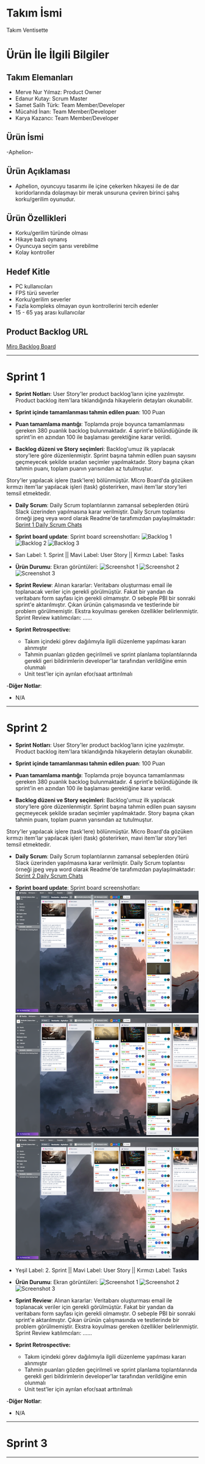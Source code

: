 # **Takım İsmi**

Takım Ventisette

# Ürün İle İlgili Bilgiler

## Takım Elemanları

- Merve Nur Yılmaz: Product Owner
- Edanur Kutay: Scrum Master
- Samet Salih Türk: Team Member/Developer
- Mücahid İnan: Team Member/Developer
- Karya Kazancı: Team Member/Developer

## Ürün İsmi

-Aphelion-

## Ürün Açıklaması

- Aphelion, oyuncuyu tasarımı ile içine çekerken hikayesi ile de dar koridorlarında dolaşmayı bir merak unsuruna çeviren birinci şahış korku/gerilim oyunudur. 

## Ürün Özellikleri

- Korku/gerilim türünde olması
- Hikaye bazlı oynanış
- Oyuncuya seçim şansı verebilme
- Kolay kontroller

## Hedef Kitle

- PC kullanıcıları
- FPS türü severler
- Korku/gerilim severler
- Fazla kompleks olmayan oyun kontrollerini tercih edenler
- 15 - 65 yaş arası kullanıcılar

## Product Backlog URL

[Miro Backlog Board](https://trello.com/invite/b/wrOMjAHL/e49913a66bdd2a238d4535ce88486cb7/ventisette-micro-backlog-board)

---

# Sprint 1

- **Sprint Notları**: User Story'ler product backlog'ların içine yazılmıştır. Product backlog item'lara tıklandığında hikayelerin detayları okunabilir.

- **Sprint içinde tamamlanması tahmin edilen puan**: 100 Puan

- **Puan tamamlama mantığı**: Toplamda proje boyunca tamamlanması gereken 380 puanlık backlog bulunmaktadır. 4 sprint'e bölündüğünde ilk sprint'in en azından 100 ile başlaması gerektiğine karar verildi.

- **Backlog düzeni ve Story seçimleri**: Backlog'umuz ilk yapılacak story'lere göre düzenlenmiştir. Sprint başına tahmin edilen puan sayısını geçmeyecek şekilde sıradan seçimler yapılmaktadır. Story başına çıkan tahmin puanı, toplam puanın yarısından az tutulmuştur. 

Story'ler yapılacak işlere (task'lere) bölünmüştür. Micro Board'da gözüken kırmızı item'lar yapılacak işleri (task) gösterirken, mavi item'lar story'leri temsil etmektedir.

- **Daily Scrum**: Daily Scrum toplantılarının zamansal sebeplerden ötürü Slack üzerinden yapılmasına karar verilmiştir. Daily Scrum toplantısı örneği jpeg veya word olarak Readme'de tarafımızdan paylaşılmaktadır: [Sprint 1 Daily Scrum Chats](https://github.com/Sametaien/OyunVeUygulamaAkademisiTeam27/blob/main/ProjectManagement/Sprint1Documents/DailyScrumMeetingNotesSprint1.docx?raw=true)

- **Sprint board update**: Sprint board screenshotları: 
![Backlog 1](https://github.com/Sametaien/OyunVeUygulamaAkademisiTeam27/blob/main/ProjectManagement/Sprint1Documents/trelloSprint1_1.png?raw=true) 
![Backlog 2](https://github.com/Sametaien/OyunVeUygulamaAkademisiTeam27/blob/main/ProjectManagement/Sprint1Documents/trelloSprint1_2.png?raw=true) 
![Backlog 3](https://github.com/Sametaien/OyunVeUygulamaAkademisiTeam27/blob/main/ProjectManagement/Sprint1Documents/trelloSprint1_3.png?raw=true)

- Sarı Label: 1. Sprint ||  Mavi Label: User Story  ||  Kırmızı Label: Tasks


- **Ürün Durumu**: Ekran görüntüleri:
  ![Screenshot 1](https://github.com/Sametaien/OyunVeUygulamaAkademisiTeam27/blob/main/ProjectManagement/Sprint1Documents/bedroom1.png?raw=true)
  ![Screenshot 2](https://github.com/Sametaien/OyunVeUygulamaAkademisiTeam27/blob/main/ProjectManagement/Sprint1Documents/hallway1.png?raw=true)
  ![Screenshot 3](https://github.com/Sametaien/OyunVeUygulamaAkademisiTeam27/blob/main/ProjectManagement/Sprint1Documents/sketch1.png?raw=true)


- **Sprint Review**: 
Alınan kararlar: Veritabanı oluşturması email ile toplanacak veriler için gerekli görülmüştür. Fakat bir yandan da veritabanı form sayfası için gerekli olmamıştır. O sebeple PBI bir sonraki sprint'e aktarılmıştır. Çıkan ürünün çalışmasında ve testlerinde bir problem görülmemiştir. Ekstra koyulması gereken özellikler belirlenmiştir. Sprint Review katılımcıları: ......

- **Sprint Retrospective:**
  - Takım içindeki görev dağılımıyla ilgili düzenleme yapılması kararı alınmıştır
  - Tahmin puanları gözden geçirilmeli ve sprint planlama toplantılarında gerekli geri bildirimlerin developer'lar tarafından verildiğine emin olunmalı
  - Unit test'ler için ayrılan efor/saat arttırılmalı 

-**Diğer Notlar**:
- N/A

---

# Sprint 2

- **Sprint Notları**: User Story'ler product backlog'ların içine yazılmıştır. Product backlog item'lara tıklandığında hikayelerin detayları okunabilir.

- **Sprint içinde tamamlanması tahmin edilen puan**: 100 Puan

- **Puan tamamlama mantığı**: Toplamda proje boyunca tamamlanması gereken 380 puanlık backlog bulunmaktadır. 4 sprint'e bölündüğünde ilk sprint'in en azından 100 ile başlaması gerektiğine karar verildi.

- **Backlog düzeni ve Story seçimleri**: Backlog'umuz ilk yapılacak story'lere göre düzenlenmiştir. Sprint başına tahmin edilen puan sayısını geçmeyecek şekilde sıradan seçimler yapılmaktadır. Story başına çıkan tahmin puanı, toplam puanın yarısından az tutulmuştur. 

Story'ler yapılacak işlere (task'lere) bölünmüştür. Micro Board'da gözüken kırmızı item'lar yapılacak işleri (task) gösterirken, mavi item'lar story'leri temsil etmektedir.

- **Daily Scrum**: Daily Scrum toplantılarının zamansal sebeplerden ötürü Slack üzerinden yapılmasına karar verilmiştir. Daily Scrum toplantısı örneği jpeg veya word olarak Readme'de tarafımızdan paylaşılmaktadır: [Sprint 2 Daily Scrum Chats](https://github.com/mucooo/OyunVeUygulamaAkademisi27/blob/main/ProjectManagement/Sprint2Documents/DailyScrumMeetingNotesSprint1.docx?raw=true)

- **Sprint board update**: Sprint board screenshotları: 
![Backlog 1](https://github.com/mucooo/OyunVeUygulamaAkademisi27/blob/main/ProjectManagement/Sprint2Documents/trelloSprint2_1.png?raw=true) 
![Backlog 2](https://github.com/mucooo/OyunVeUygulamaAkademisi27/blob/main/ProjectManagement/Sprint2Documents/trelloSprint2_2.png?raw=true) 
![Backlog 3](https://github.com/mucooo/OyunVeUygulamaAkademisi27/blob/main/ProjectManagement/Sprint2Documents/trelloSprint2_3.png?raw=true)

- Yeşil Label: 2. Sprint ||  Mavi Label: User Story  ||  Kırmızı Label: Tasks


- **Ürün Durumu**: Ekran görüntüleri:
  ![Screenshot 1](https://github.com/Sametaien/OyunVeUygulamaAkademisiTeam27/blob/main/ProjectManagement/Sprint1Documents/bedroom1.png?raw=true)
  ![Screenshot 2](https://github.com/Sametaien/OyunVeUygulamaAkademisiTeam27/blob/main/ProjectManagement/Sprint1Documents/hallway1.png?raw=true)
  ![Screenshot 3](https://github.com/Sametaien/OyunVeUygulamaAkademisiTeam27/blob/main/ProjectManagement/Sprint1Documents/sketch1.png?raw=true)


- **Sprint Review**: 
Alınan kararlar: Veritabanı oluşturması email ile toplanacak veriler için gerekli görülmüştür. Fakat bir yandan da veritabanı form sayfası için gerekli olmamıştır. O sebeple PBI bir sonraki sprint'e aktarılmıştır. Çıkan ürünün çalışmasında ve testlerinde bir problem görülmemiştir. Ekstra koyulması gereken özellikler belirlenmiştir. Sprint Review katılımcıları: ......

- **Sprint Retrospective:**
  - Takım içindeki görev dağılımıyla ilgili düzenleme yapılması kararı alınmıştır
  - Tahmin puanları gözden geçirilmeli ve sprint planlama toplantılarında gerekli geri bildirimlerin developer'lar tarafından verildiğine emin olunmalı
  - Unit test'ler için ayrılan efor/saat arttırılmalı 

-**Diğer Notlar**:
- N/A

---


# Sprint 3

---
